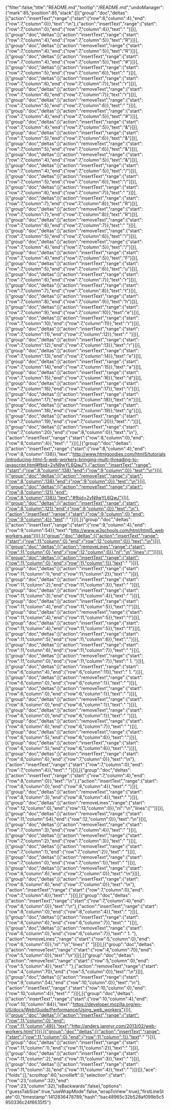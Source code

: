 {"filter":false,"title":"README.md","tooltip":"/README.md","undoManager":{"mark":85,"position":85,"stack":[[{"group":"doc","deltas":[{"action":"insertText","range":{"start":{"row":6,"column":4},"end":{"row":7,"column":0}},"text":"\n"},{"action":"insertText","range":{"start":{"row":7,"column":0},"end":{"row":7,"column":4}},"text":"    "}]}],[{"group":"doc","deltas":[{"action":"insertText","range":{"start":{"row":7,"column":4},"end":{"row":7,"column":5}},"text":"R"}]}],[{"group":"doc","deltas":[{"action":"removeText","range":{"start":{"row":7,"column":4},"end":{"row":7,"column":5}},"text":"R"}]}],[{"group":"doc","deltas":[{"action":"insertText","range":{"start":{"row":7,"column":4},"end":{"row":7,"column":5}},"text":"#"}]}],[{"group":"doc","deltas":[{"action":"insertText","range":{"start":{"row":7,"column":5},"end":{"row":7,"column":6}},"text":" "}]}],[{"group":"doc","deltas":[{"action":"insertText","range":{"start":{"row":7,"column":6},"end":{"row":7,"column":7}},"text":"r"}]}],[{"group":"doc","deltas":[{"action":"removeText","range":{"start":{"row":7,"column":6},"end":{"row":7,"column":7}},"text":"r"}]}],[{"group":"doc","deltas":[{"action":"removeText","range":{"start":{"row":7,"column":5},"end":{"row":7,"column":6}},"text":" "}]}],[{"group":"doc","deltas":[{"action":"removeText","range":{"start":{"row":7,"column":4},"end":{"row":7,"column":5}},"text":"#"}]}],[{"group":"doc","deltas":[{"action":"insertText","range":{"start":{"row":7,"column":4},"end":{"row":7,"column":5}},"text":"&"}]}],[{"group":"doc","deltas":[{"action":"insertText","range":{"start":{"row":7,"column":5},"end":{"row":7,"column":6}},"text":"&"}]}],[{"group":"doc","deltas":[{"action":"removeText","range":{"start":{"row":7,"column":5},"end":{"row":7,"column":6}},"text":"&"}]}],[{"group":"doc","deltas":[{"action":"removeText","range":{"start":{"row":7,"column":4},"end":{"row":7,"column":5}},"text":"&"}]}],[{"group":"doc","deltas":[{"action":"insertText","range":{"start":{"row":7,"column":4},"end":{"row":7,"column":5}},"text":"/"}]}],[{"group":"doc","deltas":[{"action":"insertText","range":{"start":{"row":7,"column":5},"end":{"row":7,"column":6}},"text":"/"}]}],[{"group":"doc","deltas":[{"action":"insertText","range":{"start":{"row":7,"column":6},"end":{"row":7,"column":7}},"text":" "}]}],[{"group":"doc","deltas":[{"action":"insertText","range":{"start":{"row":7,"column":7},"end":{"row":7,"column":8}},"text":"R"}]}],[{"group":"doc","deltas":[{"action":"removeText","range":{"start":{"row":7,"column":7},"end":{"row":7,"column":8}},"text":"R"}]}],[{"group":"doc","deltas":[{"action":"removeText","range":{"start":{"row":7,"column":6},"end":{"row":7,"column":7}},"text":" "}]}],[{"group":"doc","deltas":[{"action":"removeText","range":{"start":{"row":7,"column":5},"end":{"row":7,"column":6}},"text":"/"}]}],[{"group":"doc","deltas":[{"action":"removeText","range":{"start":{"row":7,"column":4},"end":{"row":7,"column":5}},"text":"/"}]}],[{"group":"doc","deltas":[{"action":"insertText","range":{"start":{"row":7,"column":4},"end":{"row":7,"column":5}},"text":"F"}]}],[{"group":"doc","deltas":[{"action":"insertText","range":{"start":{"row":7,"column":5},"end":{"row":7,"column":6}},"text":"u"}]}],[{"group":"doc","deltas":[{"action":"insertText","range":{"start":{"row":7,"column":6},"end":{"row":7,"column":7}},"text":"r"}]}],[{"group":"doc","deltas":[{"action":"insertText","range":{"start":{"row":7,"column":7},"end":{"row":7,"column":8}},"text":"t"}]}],[{"group":"doc","deltas":[{"action":"insertText","range":{"start":{"row":7,"column":8},"end":{"row":7,"column":9}},"text":"h"}]}],[{"group":"doc","deltas":[{"action":"insertText","range":{"start":{"row":7,"column":9},"end":{"row":7,"column":10}},"text":"e"}]}],[{"group":"doc","deltas":[{"action":"insertText","range":{"start":{"row":7,"column":10},"end":{"row":7,"column":11}},"text":"r"}]}],[{"group":"doc","deltas":[{"action":"insertText","range":{"start":{"row":7,"column":11},"end":{"row":7,"column":12}},"text":" "}]}],[{"group":"doc","deltas":[{"action":"insertText","range":{"start":{"row":7,"column":12},"end":{"row":7,"column":13}},"text":"r"}]}],[{"group":"doc","deltas":[{"action":"insertText","range":{"start":{"row":7,"column":13},"end":{"row":7,"column":14}},"text":"e"}]}],[{"group":"doc","deltas":[{"action":"insertText","range":{"start":{"row":7,"column":14},"end":{"row":7,"column":15}},"text":"a"}]}],[{"group":"doc","deltas":[{"action":"insertText","range":{"start":{"row":7,"column":15},"end":{"row":7,"column":16}},"text":"d"}]}],[{"group":"doc","deltas":[{"action":"insertText","range":{"start":{"row":7,"column":16},"end":{"row":7,"column":17}},"text":"i"}]}],[{"group":"doc","deltas":[{"action":"insertText","range":{"start":{"row":7,"column":17},"end":{"row":7,"column":18}},"text":"n"}]}],[{"group":"doc","deltas":[{"action":"insertText","range":{"start":{"row":7,"column":18},"end":{"row":7,"column":19}},"text":"g"}]}],[{"group":"doc","deltas":[{"action":"insertText","range":{"start":{"row":7,"column":19},"end":{"row":7,"column":20}},"text":":"}]}],[{"group":"doc","deltas":[{"action":"insertText","range":{"start":{"row":7,"column":20},"end":{"row":8,"column":0}},"text":"\n"},{"action":"insertText","range":{"start":{"row":8,"column":0},"end":{"row":8,"column":4}},"text":"    "}]}],[{"group":"doc","deltas":[{"action":"insertText","range":{"start":{"row":8,"column":4},"end":{"row":8,"column":138}},"text":"http://www.htmlgoodies.com/html5/tutorials/introducing-html-5-web-workers-bringing-multi-threading-to-javascript.html#fbid=2yN9wYL6QwJ"},{"action":"insertText","range":{"start":{"row":8,"column":138},"end":{"row":9,"column":0}},"text":"\n"}]}],[{"group":"doc","deltas":[{"action":"removeText","range":{"start":{"row":8,"column":138},"end":{"row":9,"column":0}},"text":"\n"}]}],[{"group":"doc","deltas":[{"action":"removeText","range":{"start":{"row":8,"column":121},"end":{"row":8,"column":138}},"text":"#fbid=2yN9wYL6QwJ"}]}],[{"group":"doc","deltas":[{"action":"insertText","range":{"start":{"row":8,"column":121},"end":{"row":9,"column":0}},"text":"\n"},{"action":"insertText","range":{"start":{"row":9,"column":0},"end":{"row":9,"column":4}},"text":"    "}]}],[{"group":"doc","deltas":[{"action":"insertText","range":{"start":{"row":9,"column":4},"end":{"row":9,"column":54}},"text":"http://www.w3schools.com/html/html5_webworkers.asp"}]}],[{"group":"doc","deltas":[{"action":"insertText","range":{"start":{"row":11,"column":0},"end":{"row":12,"column":0}},"text":"\n"}]}],[{"group":"doc","deltas":[{"action":"removeLines","range":{"start":{"row":11,"column":0},"end":{"row":12,"column":0}},"nl":"\n","lines":[""]}]}],[{"group":"doc","deltas":[{"action":"insertText","range":{"start":{"row":11,"column":0},"end":{"row":11,"column":1}},"text":" "}]}],[{"group":"doc","deltas":[{"action":"insertText","range":{"start":{"row":11,"column":1},"end":{"row":11,"column":2}},"text":" "}]}],[{"group":"doc","deltas":[{"action":"insertText","range":{"start":{"row":11,"column":2},"end":{"row":11,"column":3}},"text":" "}]}],[{"group":"doc","deltas":[{"action":"insertText","range":{"start":{"row":11,"column":3},"end":{"row":11,"column":4}},"text":" "}]}],[{"group":"doc","deltas":[{"action":"insertText","range":{"start":{"row":11,"column":4},"end":{"row":11,"column":5}},"text":"!"}]}],[{"group":"doc","deltas":[{"action":"removeText","range":{"start":{"row":11,"column":4},"end":{"row":11,"column":5}},"text":"!"}]}],[{"group":"doc","deltas":[{"action":"insertText","range":{"start":{"row":11,"column":4},"end":{"row":11,"column":5}},"text":"1"}]}],[{"group":"doc","deltas":[{"action":"insertText","range":{"start":{"row":11,"column":5},"end":{"row":11,"column":6}},"text":"."}]}],[{"group":"doc","deltas":[{"action":"insertText","range":{"start":{"row":11,"column":6},"end":{"row":11,"column":7}},"text":" "}]}],[{"group":"doc","deltas":[{"action":"removeText","range":{"start":{"row":11,"column":0},"end":{"row":11,"column":7}},"text":"    1. "}]}],[{"group":"doc","deltas":[{"action":"insertText","range":{"start":{"row":6,"column":4},"end":{"row":6,"column":11}},"text":"    1. "}]}],[{"group":"doc","deltas":[{"action":"removeText","range":{"start":{"row":6,"column":0},"end":{"row":6,"column":1}},"text":" "}]}],[{"group":"doc","deltas":[{"action":"removeText","range":{"start":{"row":6,"column":0},"end":{"row":6,"column":1}},"text":" "}]}],[{"group":"doc","deltas":[{"action":"removeText","range":{"start":{"row":6,"column":0},"end":{"row":6,"column":1}},"text":" "}]}],[{"group":"doc","deltas":[{"action":"removeText","range":{"start":{"row":6,"column":0},"end":{"row":6,"column":1}},"text":" "}]}],[{"group":"doc","deltas":[{"action":"removeText","range":{"start":{"row":6,"column":6},"end":{"row":6,"column":7}},"text":" "}]}],[{"group":"doc","deltas":[{"action":"removeText","range":{"start":{"row":6,"column":5},"end":{"row":6,"column":6}},"text":"."}]}],[{"group":"doc","deltas":[{"action":"insertText","range":{"start":{"row":6,"column":5},"end":{"row":6,"column":6}},"text":"."}]}],[{"group":"doc","deltas":[{"action":"insertText","range":{"start":{"row":6,"column":6},"end":{"row":7,"column":0}},"text":"\n"},{"action":"insertText","range":{"start":{"row":7,"column":0},"end":{"row":7,"column":4}},"text":"    "}]}],[{"group":"doc","deltas":[{"action":"insertText","range":{"start":{"row":7,"column":4},"end":{"row":8,"column":0}},"text":"\n"},{"action":"insertText","range":{"start":{"row":8,"column":0},"end":{"row":8,"column":4}},"text":"    "}]}],[{"group":"doc","deltas":[{"action":"removeText","range":{"start":{"row":8,"column":3},"end":{"row":8,"column":4}},"text":" "}]}],[{"group":"doc","deltas":[{"action":"removeLines","range":{"start":{"row":12,"column":0},"end":{"row":13,"column":0}},"nl":"\n","lines":[""]}]}],[{"group":"doc","deltas":[{"action":"removeText","range":{"start":{"row":11,"column":54},"end":{"row":12,"column":0}},"text":"\n"}]}],[{"group":"doc","deltas":[{"action":"removeText","range":{"start":{"row":7,"column":3},"end":{"row":7,"column":4}},"text":" "}]}],[{"group":"doc","deltas":[{"action":"removeText","range":{"start":{"row":7,"column":2},"end":{"row":7,"column":3}},"text":" "}]}],[{"group":"doc","deltas":[{"action":"removeText","range":{"start":{"row":7,"column":1},"end":{"row":7,"column":2}},"text":" "}]}],[{"group":"doc","deltas":[{"action":"removeText","range":{"start":{"row":7,"column":0},"end":{"row":7,"column":1}},"text":" "}]}],[{"group":"doc","deltas":[{"action":"removeText","range":{"start":{"row":6,"column":6},"end":{"row":7,"column":0}},"text":"\n"}]}],[{"group":"doc","deltas":[{"action":"insertText","range":{"start":{"row":6,"column":6},"end":{"row":7,"column":0}},"text":"\n"},{"action":"insertText","range":{"start":{"row":7,"column":0},"end":{"row":7,"column":4}},"text":"    "}]}],[{"group":"doc","deltas":[{"action":"insertText","range":{"start":{"row":7,"column":4},"end":{"row":8,"column":0}},"text":"\n"},{"action":"insertText","range":{"start":{"row":8,"column":0},"end":{"row":8,"column":4}},"text":"    "}]}],[{"group":"doc","deltas":[{"action":"insertText","range":{"start":{"row":6,"column":6},"end":{"row":6,"column":7}},"text":" "}]}],[{"group":"doc","deltas":[{"action":"removeText","range":{"start":{"row":6,"column":0},"end":{"row":6,"column":7}},"text":"    1. "},{"action":"removeLines","range":{"start":{"row":5,"column":0},"end":{"row":6,"column":0}},"nl":"\n","lines":["    "]}]}],[{"group":"doc","deltas":[{"action":"removeText","range":{"start":{"row":4,"column":70},"end":{"row":5,"column":0}},"text":"\n"}]}],[{"group":"doc","deltas":[{"action":"removeText","range":{"start":{"row":5,"column":0},"end":{"row":5,"column":4}},"text":"    "},{"action":"removeText","range":{"start":{"row":4,"column":70},"end":{"row":5,"column":0}},"text":"\n"}]}],[{"group":"doc","deltas":[{"action":"insertText","range":{"start":{"row":9,"column":54},"end":{"row":10,"column":0}},"text":"\n"},{"action":"insertText","range":{"start":{"row":10,"column":0},"end":{"row":10,"column":4}},"text":"    "}]}],[{"group":"doc","deltas":[{"action":"insertText","range":{"start":{"row":10,"column":4},"end":{"row":10,"column":84}},"text":"https://developer.mozilla.org/en-US/docs/Web/Guide/Performance/Using_web_workers"}]}],[{"group":"doc","deltas":[{"action":"insertText","range":{"start":{"row":11,"column":0},"end":{"row":11,"column":49}},"text":"http://anders.janmyr.com/2013/02/web-workers.html"}]}],[{"group":"doc","deltas":[{"action":"insertText","range":{"start":{"row":11,"column":0},"end":{"row":11,"column":1}},"text":" "}]}],[{"group":"doc","deltas":[{"action":"insertText","range":{"start":{"row":11,"column":1},"end":{"row":11,"column":2}},"text":" "}]}],[{"group":"doc","deltas":[{"action":"insertText","range":{"start":{"row":11,"column":2},"end":{"row":11,"column":3}},"text":" "}]}],[{"group":"doc","deltas":[{"action":"insertText","range":{"start":{"row":11,"column":3},"end":{"row":11,"column":4}},"text":" "}]}]]},"ace":{"folds":[],"scrolltop":60,"scrollleft":0,"selection":{"start":{"row":23,"column":32},"end":{"row":23,"column":32},"isBackwards":false},"options":{"guessTabSize":true,"useWrapMode":false,"wrapToView":true},"firstLineState":0},"timestamp":1412836478789,"hash":"bac48965c32b528af099b5c5950336c24f6635f5"}